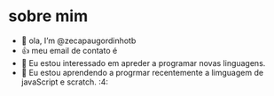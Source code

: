 # sobre mim
- 👋 ola, I’m @zecapaugordinhotb
- :+1: meu email de contato é 
- 👀 Eu estou interessado em apreder a programar novas linguagens.
- 🌱 Eu estou aprendendo a progrmar recentemente a limguagem de javaScript e scratch.
:4:
